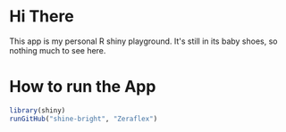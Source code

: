 # Hi There 

This app is my personal R shiny playground. It's still in its baby shoes, so nothing much to see here.

# How to run the App

```r
library(shiny)
runGitHub("shine-bright", "Zeraflex")
```

